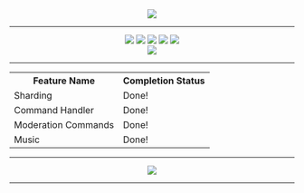 <!--TODO: Make this look pretty-->
<div align = "center">
  <a href="https://github.com/Comportment/Diax/tree/master"><img src="https://camo.githubusercontent.com/9b15e33b55a4ed6262e395551f5d1172d7da92d8/687474703a2f2f646531322e656e67696e652e666c616d696e67746578742e636f6d2f6e657466752f746d7032383030382f636f6f6c6c6f676f5f636f6d2d32353436363434332e706e67"></a>
  <hr>
  <a href="https://bfnt.io/"><img src = "https://img.shields.io/badge/Supported_By-Blackfields_Network-red.svg?style=plastic"></a>
  <a href="https://github.com/Comportment"><img src="https://img.shields.io/badge/Made_By-Comportment-green.svg?style=plastic"></a>
  <a href="https://github.com/Comportment"><img src="https://img.shields.io/badge/Version_Number-0.0.4-yellow.svg?style=plastic"></a>
  <a href="https://github.com/Truency"><img src="https://img.shields.io/badge/Inspired_By-Nomsy-lightgrey.svg?style=plastic"></a>
  <a href="https://www.patreon.com/Diax"><img src="https://img.shields.io/badge/Donate-Patreon-blue.svg?style=plastic"></a>
  <br>
  <a href="https://discord.gg/c6M8PJZ"><img src="https://discordapp.com/api/guilds/293889712014360586/embed.png"></a>
  <hr />
  <table>
    <tr>
      <th>Feature Name</th>
      <th>Completion Status</th> 
    </tr>
    <tr>
      <td>Sharding</td>
      <td>Done!</td>
    </tr>
    <tr>
      <td>Command Handler</td>
      <td>Done!</td>
    </tr>
    <tr>
      <td>Moderation Commands</td>
      <td>Done!</td>
    </tr>
    <tr>
      <td>Music</td>
      <td>Done!</td> 
    </tr>
  </table>
  <hr />
  <a href="https://chromaryu.net"><img src="https://camo.githubusercontent.com/f6b5ddf0accb05a51ed1b62d11393576ca83ab64/68747470733a2f2f6368726f6d617279752e6e65742f696d616765732f62616e6e6572732f6368726f6d617279757575757575757575752e706e67"></a>
  <br />
  <hr />
</div>
